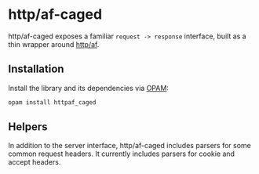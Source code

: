 # http/af-caged

http/af-caged exposes a familiar `request -> response` interface, built as a
thin wrapper around [http/af][httpaf].

[httpaf]: https://github.com/inhabitedtype/httpaf

## Installation

Install the library and its dependencies via [OPAM][opam]:

[opam]: http://opam.ocaml.org/

```bash
opam install httpaf_caged
```

## Helpers

In addition to the server interface, http/af-caged includes parsers for some
common request headers. It currently includes parsers for cookie and accept
headers.
